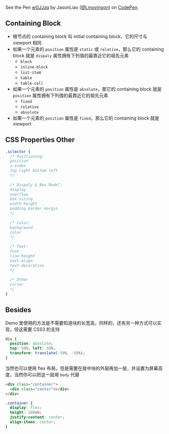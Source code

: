 <p data-height="300" data-theme-id="13109" data-slug-hash="wGJJzq" data-default-tab="result" data-user="Lmovingon" class="codepen">See the Pen <a href="http://codepen.io/Lmovingon/pen/wGJJzq/">wGJJzq</a> by JasonLiao (<a href="http://codepen.io/Lmovingon">@Lmovingon</a>) on <a href="http://codepen.io">CodePen</a>.</p>
<script async src="//assets.codepen.io/assets/embed/ei.js"></script>

## Containing Block

- 根节点的 containing block 叫 initial containing block，它的尺寸与 viewport 相同
- 如果一个元素的 `position` 属性是 `static` 或 `relative`，那么它的 containing block 就是 `dispaly` 属性拥有下列值的最靠近它的祖先元素
    - `block`
    - `inline-block`
    - `list-item`
    - `table`
    - `table-cell`
- 如果一个元素的 `position` 属性是 `absolute`，那它的 containing block 就是 `position` 属性拥有下列值的最靠近它的祖先元素
    - `fixed`
    - `relative`
    - `absolute`
- 如果一个元素的 `position` 属性是 `fixed`，那么它的 containing block 就是 viewport

## CSS Properties Other

```css
.sclector {
  /* Positioning:
  position
  z-index
  top right bottom left
  */
  
  /* Dispaly & Box Model:
  display
  overflow
  box-sizing
  width height
  padding border margin
  */
  
  /* Color:
  background
  color
  */
  
  /* Text:
  font
  line-height
  text-align
  text-decoration
  */
  
  /* Other
  cursor
  */
}
```

## Besides

Demo 里使用的方法是不需要知道块的长宽高，同样的，还有另一种方式可以实现，但这需要 CSS3 的支持

```css
div {
  position: absolute;
  top: 50%; left: 50%;
  transform: translate(-50%, -50%);
}
```

当然也可以使用 flex 布局，但是需要在居中块的外层再加一层，并设置为屏幕高度，当然你可以把这一层用 `body` 代替

```html
<div class="container">
  <div class="center"></div>
</div>
```

```css
.container {
  display: flex;
  height: 100vh;
  justify-content: center;
  align-items: center;
}
```